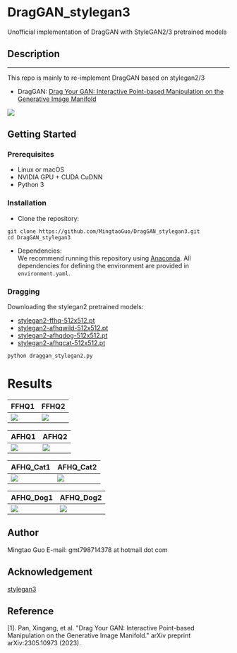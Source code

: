 # DragGAN_stylegan3
Unofficial implementation of DragGAN with StyleGAN2/3 pretrained models
## Description   
--------------

This repo is mainly to re-implement DragGAN based on stylegan2/3
- DragGAN: [Drag Your GAN: Interactive Point-based Manipulation on the
Generative Image Manifold](https://vcai.mpi-inf.mpg.de/projects/DragGAN/)

![](https://github.com/MingtaoGuo/DragGAN_stylegan3/blob/main/resources/intro.png)
## Getting Started
### Prerequisites
- Linux or macOS
- NVIDIA GPU + CUDA CuDNN
- Python 3

### Installation
- Clone the repository:
``` 
git clone https://github.com/MingtaoGuo/DragGAN_stylegan3.git
cd DragGAN_stylegan3
```
- Dependencies:  
We recommend running this repository using [Anaconda](https://docs.anaconda.com/anaconda/install/). 
All dependencies for defining the environment are provided in `environment.yaml`.

### Dragging
Downloading the stylegan2 pretrained models:
- [stylegan2-ffhq-512x512.pt](https://drive.google.com/file/d/1OFbkHKkBOtrskyDbOrgVfjoq2eKIiTMs/view?usp=share_link)
- [stylegan2-afhqwild-512x512.pt](https://drive.google.com/file/d/1L4YN1iVC8urhW6EqCzJzJAa_Gz0_Ik7M/view?usp=share_link)
- [stylegan2-afhqdog-512x512.pt](https://drive.google.com/file/d/1pRqs6AEHaAkPaz-YbgXMSCmswhGlKnrt/view?usp=share_link)
- [stylegan2-afhqcat-512x512.pt](https://drive.google.com/file/d/1QUE-70ccfaJaYh890x-16lueoXc9y6V4/view?usp=share_link)
``` 
python draggan_stylegan2.py
```

# Results
|FFHQ1|FFHQ2|
|-|-|
|![](https://github.com/MingtaoGuo/DragGAN_stylegan3/blob/main/resources/ffhq_400.gif)|![](https://github.com/MingtaoGuo/DragGAN_stylegan3/blob/main/resources/ffhq_600.gif)|

|AFHQ1|AFHQ2|
|-|-|
|![](https://github.com/MingtaoGuo/DragGAN_stylegan3/blob/main/resources/afhq_100.gif)|![](https://github.com/MingtaoGuo/DragGAN_stylegan3/blob/main/resources/afhq_400.gif)|

|AFHQ_Cat1|AFHQ_Cat2|
|-|-|
|![](https://github.com/MingtaoGuo/DragGAN_stylegan3/blob/main/resources/afhq_cat_200.gif)|![](https://github.com/MingtaoGuo/DragGAN_stylegan3/blob/main/resources/afhq_cat_800.gif)|

|AFHQ_Dog1|AFHQ_Dog2|
|-|-|
|![](https://github.com/MingtaoGuo/DragGAN_stylegan3/blob/main/resources/afhq_dog_200.gif)|![](https://github.com/MingtaoGuo/DragGAN_stylegan3/blob/main/resources/afhq_dog_800.gif)|
## Author 
Mingtao Guo
E-mail: gmt798714378 at hotmail dot com
## Acknowledgement
[stylegan3](https://github.com/NVlabs/stylegan3)
## Reference
[1]. Pan, Xingang, et al. "Drag Your GAN: Interactive Point-based Manipulation on the Generative Image Manifold." arXiv preprint arXiv:2305.10973 (2023).
